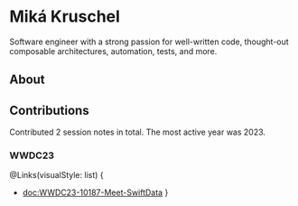 #  Miká Kruschel

Software engineer with a strong passion for well-written code, thought-out composable architectures, automation, tests, and more.

## About




## Contributions

Contributed 2 session notes in total. The most active year was 2023.

### WWDC23 

@Links(visualStyle: list) {
   - <doc:WWDC23-10187-Meet-SwiftData>
}

